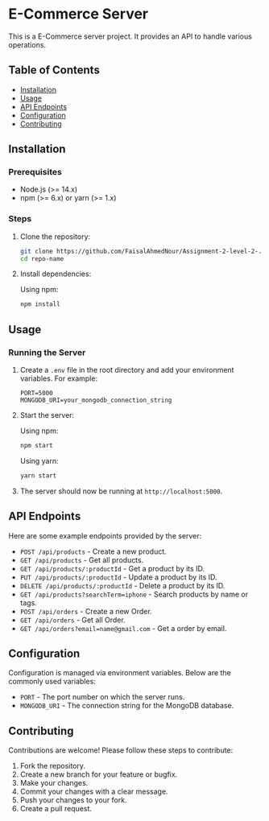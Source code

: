 # E-Commerce Server

This is a E-Commerce server project. It provides an API to handle various operations.

## Table of Contents

- [Installation](#installation)
- [Usage](#usage)
- [API Endpoints](#api-endpoints)
- [Configuration](#configuration)
- [Contributing](#contributing)


## Installation

### Prerequisites

- Node.js (>= 14.x)
- npm (>= 6.x) or yarn (>= 1.x)

### Steps

1. Clone the repository:

    ```bash
    git clone https://github.com/FaisalAhmedNour/Assignment-2-level-2-.git
    cd repo-name
    ```

2. Install dependencies:

    Using npm:
    ```bash
    npm install
    ```


## Usage

### Running the Server

1. Create a `.env` file in the root directory and add your environment variables. For example:

    ```env
    PORT=5000
    MONGODB_URI=your_mongodb_connection_string
    ```

2. Start the server:

    Using npm:
    ```bash
    npm start
    ```

    Using yarn:
    ```bash
    yarn start
    ```

3. The server should now be running at `http://localhost:5000`.


## API Endpoints

Here are some example endpoints provided by the server:

- `POST /api/products` - Create a new product.
- `GET /api/products` - Get all products.
- `GET /api/products/:productId` - Get a product by its ID.
- `PUT /api/products/:productId` - Update a product by its ID.
- `DELETE /api/products/:productId` - Delete a product by its ID.
- `GET /api/products?searchTerm=iphone` - Search products by name or tags.
- `POST /api/orders` - Create a new Order.
- `GET /api/orders` - Get all Order.
- `GET /api/orders?email=name@gmail.com` - Get a order by email.


## Configuration

Configuration is managed via environment variables. Below are the commonly used variables:

- `PORT` - The port number on which the server runs.
- `MONGODB_URI` - The connection string for the MongoDB database.


## Contributing

Contributions are welcome! Please follow these steps to contribute:

1. Fork the repository.
2. Create a new branch for your feature or bugfix.
3. Make your changes.
4. Commit your changes with a clear message.
5. Push your changes to your fork.
6. Create a pull request.

